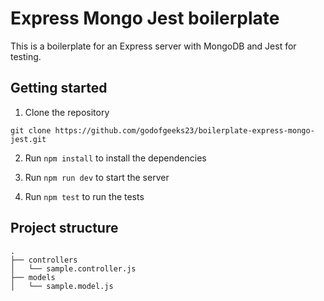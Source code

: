 # Express Mongo Jest boilerplate

This is a boilerplate for an Express server with MongoDB and Jest for testing.

## Getting started

1. Clone the repository

```
git clone https://github.com/godofgeeks23/boilerplate-express-mongo-jest.git
```

2. Run `npm install` to install the dependencies

3. Run `npm run dev` to start the server
4. Run `npm test` to run the tests

## Project structure

```
.
├── controllers
│   └── sample.controller.js
├── models
│   └── sample.model.js

```
